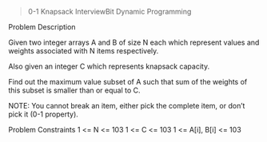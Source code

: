 >0-1 Knapsack InterviewBit
Dynamic Programming

Problem Description

Given two integer arrays A and B of size N each which represent values and weights associated with N items respectively.

Also given an integer C which represents knapsack capacity.

Find out the maximum value subset of A such that sum of the weights of this subset is smaller than or equal to C.

NOTE:
You cannot break an item, either pick the complete item, or don’t pick it (0-1 property).

Problem Constraints
1 <= N <= 103
1 <= C <= 103
1 <= A[i], B[i] <= 103